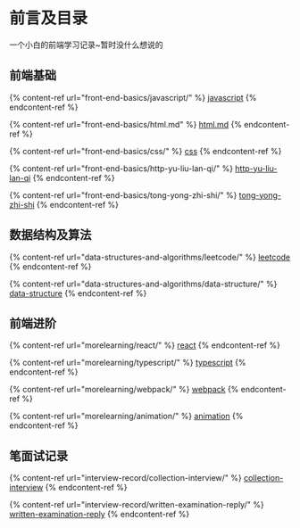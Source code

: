 # 前言及目录

一个小白的前端学习记录\~暂时没什么想说的

## 前端基础

{% content-ref url="front-end-basics/javascript/" %}
[javascript](front-end-basics/javascript/)
{% endcontent-ref %}

{% content-ref url="front-end-basics/html.md" %}
[html.md](front-end-basics/html.md)
{% endcontent-ref %}

{% content-ref url="front-end-basics/css/" %}
[css](front-end-basics/css/)
{% endcontent-ref %}

{% content-ref url="front-end-basics/http-yu-liu-lan-qi/" %}
[http-yu-liu-lan-qi](front-end-basics/http-yu-liu-lan-qi/)
{% endcontent-ref %}

{% content-ref url="front-end-basics/tong-yong-zhi-shi/" %}
[tong-yong-zhi-shi](front-end-basics/tong-yong-zhi-shi/)
{% endcontent-ref %}

## 数据结构及算法

{% content-ref url="data-structures-and-algorithms/leetcode/" %}
[leetcode](data-structures-and-algorithms/leetcode/)
{% endcontent-ref %}

{% content-ref url="data-structures-and-algorithms/data-structure/" %}
[data-structure](data-structures-and-algorithms/data-structure/)
{% endcontent-ref %}

## 前端进阶​

{% content-ref url="morelearning/react/" %}
[react](morelearning/react/)
{% endcontent-ref %}

{% content-ref url="morelearning/typescript/" %}
[typescript](morelearning/typescript/)
{% endcontent-ref %}

{% content-ref url="morelearning/webpack/" %}
[webpack](morelearning/webpack/)
{% endcontent-ref %}

{% content-ref url="morelearning/animation/" %}
[animation](morelearning/animation/)
{% endcontent-ref %}

## 笔面试记录

{% content-ref url="interview-record/collection-interview/" %}
[collection-interview](interview-record/collection-interview/)
{% endcontent-ref %}

{% content-ref url="interview-record/written-examination-reply/" %}
[written-examination-reply](interview-record/written-examination-reply/)
{% endcontent-ref %}
